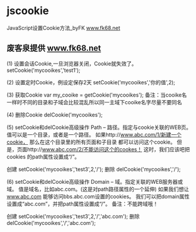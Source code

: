 jscookie
========

JavaScript设置Cookie方法_byFK www.fk68.net


废客泉提供 www.fk68.net
---------------------------------

(1) 设置会话Cookie,一旦浏览器关闭，Cookie就失效了。
setCookie('mycooikes','test1');

(2) 设置定时Cookie，例设定保存2天
setCookie('mycooikes','你的值',2);

(3) 获取Cookie
var my_cooike = getCookie('mycooikes');
备注：当cooike名一样时不同的目录和子域会比较混乱所以同一主域下cooike名字尽量不要同名

(4) 删除Cookie
delCookie('mycooikes');

(5) setCookie和delCookie高级操作 Path – 路径。指定与cookie关联的WEB页。
  值可以是一个目录，或者是一个路径。
  如果http://www.abc.com/1/新建一个cookie，
  那么在这个目录里的所有页面和子目录 都可以访问这个cookie。
  但是，页面http://www.abc.com/2/不能访问这个的cookes！
  这时，我们应该吧把cookies 的path属性设置成“/”。
  
  创建 setCookie('mycooikes','test3',2,'/');
  删除 delCookie('mycooikes','/');

(6) setCookie和delCookie高级操作 Domain – 域。指定关联的WEB服务器或域。
  值是域名，比如abc.com。(这是对path路径属性的一个延伸)
  如果我们想让 www.abc.com 能够访问bbs.abc.com设置的cookies。
  我们可以把domain属性设置成“abc.com”，并把path属性设置成“/”。
  备注：不能跨域哦！
  
  创建 setCookie('mycooikes','test3',2,'/','abc.com');
  删除 delCookie('mycooikes','/','abc.com');
 

